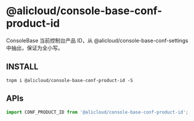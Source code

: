 # @alicloud/console-base-conf-product-id

ConsoleBase 当前控制台产品 ID，从 @alicloud/console-base-conf-settings 中抽出，保证为全小写。

## INSTALL

```shell
tnpm i @alicloud/console-base-conf-product-id -S
```

## APIs

```typescript
import CONF_PRODUCT_ID from '@alicloud/console-base-conf-product-id';
```
